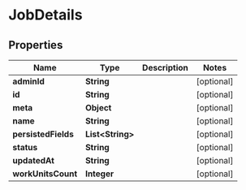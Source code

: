 
# JobDetails

## Properties
Name | Type | Description | Notes
------------ | ------------- | ------------- | -------------
**adminId** | **String** |  |  [optional]
**id** | **String** |  |  [optional]
**meta** | **Object** |  |  [optional]
**name** | **String** |  |  [optional]
**persistedFields** | **List&lt;String&gt;** |  |  [optional]
**status** | **String** |  |  [optional]
**updatedAt** | **String** |  |  [optional]
**workUnitsCount** | **Integer** |  |  [optional]



